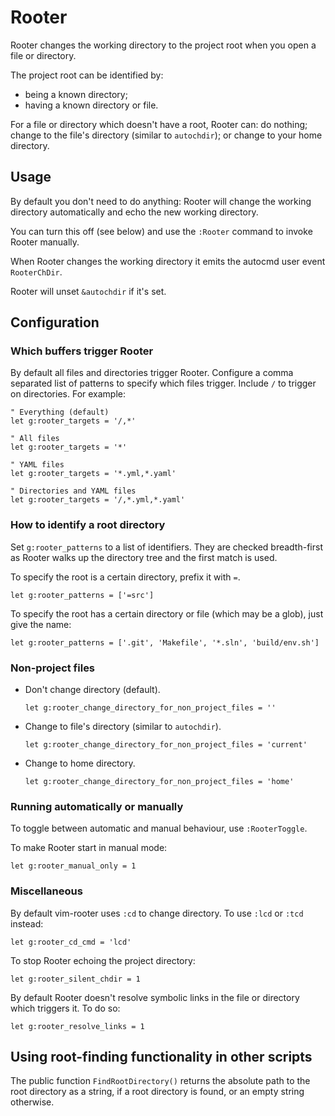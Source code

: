 # Rooter

Rooter changes the working directory to the project root when you open a file or directory.

The project root can be identified by:

- being a known directory;
- having a known directory or file.

For a file or directory which doesn't have a root, Rooter can: do nothing; change to the file's directory (similar to `autochdir`); or change to your home directory.


## Usage

By default you don't need to do anything: Rooter will change the working directory automatically and echo the new working directory.

You can turn this off (see below) and use the `:Rooter` command to invoke Rooter manually.

When Rooter changes the working directory it emits the autocmd user event `RooterChDir`.

Rooter will unset `&autochdir` if it's set.


## Configuration


### Which buffers trigger Rooter

By default all files and directories trigger Rooter.  Configure a comma separated list of patterns to specify which files trigger.  Include `/` to trigger on directories.  For example:

```viml
" Everything (default)
let g:rooter_targets = '/,*'

" All files
let g:rooter_targets = '*'

" YAML files
let g:rooter_targets = '*.yml,*.yaml'

" Directories and YAML files
let g:rooter_targets = '/,*.yml,*.yaml'
```


### How to identify a root directory

Set `g:rooter_patterns` to a list of identifiers.  They are checked breadth-first as Rooter walks up the directory tree and the first match is used.

To specify the root is a certain directory, prefix it with `=`.

```viml
let g:rooter_patterns = ['=src']
```

To specify the root has a certain directory or file (which may be a glob), just give the name:

```viml
let g:rooter_patterns = ['.git', 'Makefile', '*.sln', 'build/env.sh']
```


### Non-project files

- Don't change directory (default).

    ```viml
    let g:rooter_change_directory_for_non_project_files = ''
    ```

- Change to file's directory (similar to `autochdir`).

    ```viml
    let g:rooter_change_directory_for_non_project_files = 'current'
    ```

- Change to home directory.

    ```viml
    let g:rooter_change_directory_for_non_project_files = 'home'
    ```


### Running automatically or manually

To toggle between automatic and manual behaviour, use `:RooterToggle`.

To make Rooter start in manual mode:

```viml
let g:rooter_manual_only = 1
```


### Miscellaneous

By default vim-rooter uses `:cd` to change directory.  To use `:lcd` or `:tcd` instead:

```viml
let g:rooter_cd_cmd = 'lcd'
```

To stop Rooter echoing the project directory:

```viml
let g:rooter_silent_chdir = 1
```

By default Rooter doesn't resolve symbolic links in the file or directory which triggers it.  To do so:

```viml
let g:rooter_resolve_links = 1
```


## Using root-finding functionality in other scripts

The public function `FindRootDirectory()` returns the absolute path to the root directory as a string, if a root directory is found, or an empty string otherwise.

